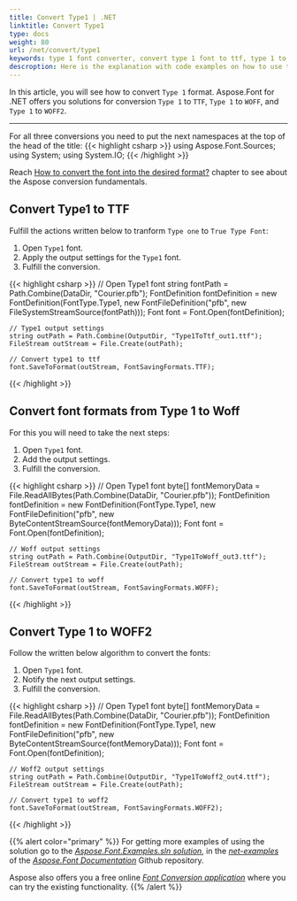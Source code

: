 ```yaml
---
title: Convert Type1 | .NET
linktitle: Convert Type1
type: docs
weight: 80
url: /net/convert/type1
keywords: type 1 font converter, convert type 1 font to ttf, type 1 to ttf, type one to woff
descroption: Here is the explanation with code examples on how to use the Aspose solution to convert Type 1 format to TTF, WOFF, and WOFF2 formats.
---
```


In this article, you will see how to convert `Type 1` format. Aspose.Font for .NET offers you solutions for conversion `Type 1` to `TTF`, `Type 1` to `WOFF`, and `Type 1` to `WOFF2`. 
____

For all three conversions you need to put the next namespaces at the top of the head of the title:
{{< highlight csharp >}} 
using Aspose.Font.Sources;
using System;
using System.IO;
{{< /highlight >}}

Reach [How to convert the font into the desired format?](https://docs.aspose.com//font/net/convert/#how-to-convert-the-font-into-the-desired-format) chapter to see about the Aspose conversion fundamentals.

## Convert Type1 to TTF 

Fulfill the actions written below to tranform `Type one` to `True Type Font`:
1. Open `Type1` font.
2. Apply the output settings for the `Type1` font.
3. Fulfill the conversion.

{{< highlight csharp >}} 
    // Open Type1 font
    string fontPath = Path.Combine(DataDir, "Courier.pfb");
    FontDefinition fontDefinition = new FontDefinition(FontType.Type1, new FontFileDefinition("pfb", new FileSystemStreamSource(fontPath)));
    Font font = Font.Open(fontDefinition);

    // Type1 output settings
    string outPath = Path.Combine(OutputDir, "Type1ToTtf_out1.ttf");
    FileStream outStream = File.Create(outPath);

    // Convert type1 to ttf
    font.SaveToFormat(outStream, FontSavingFormats.TTF);
{{< /highlight >}}


## Convert font formats from Type 1 to Woff 

For this you will need to take the next steps:

1. Open `Type1` font.
2. Add the output settings.
3. Fulfill the conversion.

{{< highlight csharp >}} 
    // Open Type1 font
    byte[] fontMemoryData = File.ReadAllBytes(Path.Combine(DataDir, "Courier.pfb"));
    FontDefinition fontDefinition = new FontDefinition(FontType.Type1, new FontFileDefinition("pfb", new ByteContentStreamSource(fontMemoryData)));
    Font font = Font.Open(fontDefinition);

    // Woff output settings
    string outPath = Path.Combine(OutputDir, "Type1ToWoff_out3.ttf");
    FileStream outStream = File.Create(outPath);

    // Convert type1 to woff
    font.SaveToFormat(outStream, FontSavingFormats.WOFF);
{{< /highlight >}}


## Convert Type 1 to WOFF2

Follow the written below algorithm to convert the fonts:

1. Open `Type1` font.
2. Notify the next output settings.
3. Fulfill the conversion.

{{< highlight csharp >}} 
    // Open Type1 font
    byte[] fontMemoryData = File.ReadAllBytes(Path.Combine(DataDir, "Courier.pfb"));
    FontDefinition fontDefinition = new FontDefinition(FontType.Type1, new FontFileDefinition("pfb", new ByteContentStreamSource(fontMemoryData)));
    Font font = Font.Open(fontDefinition);

    // Woff2 output settings
    string outPath = Path.Combine(OutputDir, "Type1ToWoff2_out4.ttf");
    FileStream outStream = File.Create(outPath);

    // Convert type1 to woff2
    font.SaveToFormat(outStream, FontSavingFormats.WOFF2);
{{< /highlight >}}


{{% alert color="primary" %}}
For getting more examples of using the solution go to the [*Aspose.Font.Examples.sln solution*](https://github.com/aspose-font/Aspose.Font-Documentation/tree/master/net-examples), in the [*net-examples*](https://github.com/aspose-font/Aspose.Font-Documentation/tree/master/net-examples) of the [*Aspose.Font Documentation*](https://github.com/aspose-font/Aspose.Font-Documentation) Github repository.

Aspose also offers you a free online [*Font Conversion application*](https://products.aspose.app/font/conversion) where you can try the existing functionality.
{{% /alert %}}